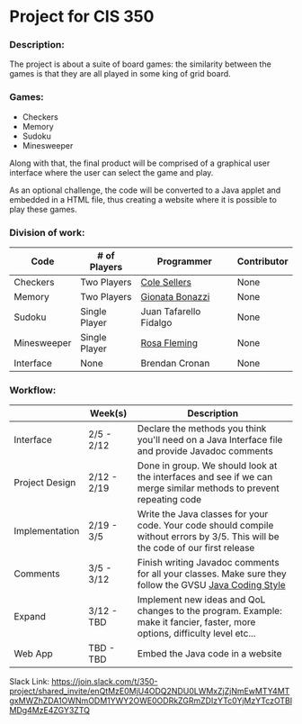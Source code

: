 # Project for CIS 350

### Description:

The project is about a suite of board games: the similarity between the games is that they are all played in some king of grid board.

### Games:

- Checkers
- Memory
- Sudoku
- Minesweeper

Along with that, the final product will be comprised of a graphical user interface where the user can select the game and play.

As an optional challenge, the code will be converted to a Java applet and embedded in a HTML file, thus creating a website where it is possible to play these games.

### Division of work:

| Code | # of Players | Programmer | Contributor |
|------|-----|-----|-----|
| Checkers | Two Players | [Cole Sellers](https://github.com/Csellers15) | None |
| Memory | Two Players | [Gionata Bonazzi](https://github.com/GionataB) | None |
| Sudoku | Single Player | Juan Tafarello Fidalgo | None |
| Minesweeper | Single Player | [Rosa Fleming](https://github.com/rosafleming) | None |
| Interface | None | Brendan Cronan | None |

### Workflow:

| | Week(s) | Description |
|-----|---------|-------------|
| Interface | 2/5 - 2/12 | Declare the methods you think you'll need on a Java Interface file and provide Javadoc comments |
| Project Design | 2/12 - 2/19 | Done in group. We should look at the interfaces and see if we can merge similar methods to prevent repeating code |
| Implementation | 2/19 - 3/5 | Write the Java classes for your code. Your code should compile without errors by 3/5. This will be the code of our first release |
| Comments | 3/5 - 3/12 | Finish writing Javadoc comments for all your classes. Make sure they follow the GVSU [Java Coding Style](http://www.cis.gvsu.edu/java-coding-style-guide/)|
| Expand | 3/12 - TBD | Implement new ideas and QoL changes to the program. Example: make it fancier, faster, more options, difficulty level etc... |
| Web App | TBD - TBD | Embed the Java code in a website |


Slack Link:
https://join.slack.com/t/350-project/shared_invite/enQtMzE0MjU4ODQ2NDU0LWMxZjZjNmEwMTY4MTgxMWZhZDA1OWNmODM1YWY2OWE0ODRkZGRmZDIzYTc0YjMzYTczOTBlMDg4MzE4ZGY3ZTQ
